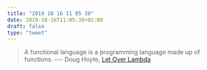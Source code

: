```yaml
---
title: "2019 10 16 11 05 38"
date: 2019-10-16T11:05:38+02:00
draft: false
type: "tweet"
---
```

> A functional language is a programming language made up of functions. --- Doug Hoyte, [Let Over Lambda](https://letoverlambda.com/textmode.cl/guest/chap5.html#sec_1)

